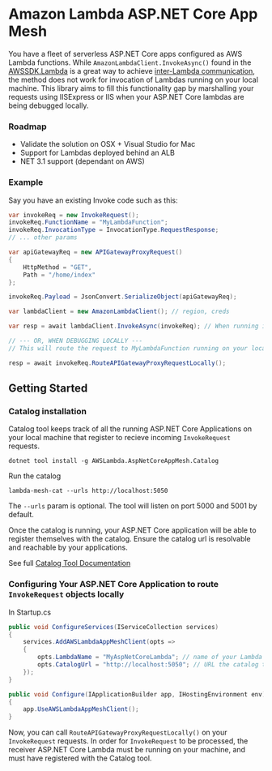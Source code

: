 # Amazon Lambda ASP.NET Core App Mesh

You have a fleet of serverless ASP.NET Core apps configured as AWS Lambda functions. While `AmazonLambdaClient.InvokeAsync()` found in the [AWSSDK.Lambda](https://docs.aws.amazon.com/sdkfornet/v3/apidocs/items/Lambda/MLambdaInvokeInvokeRequest.html) is a great way to achieve [inter-Lambda communication](https://docs.aws.amazon.com/lambda/latest/dg/lambda-invocation.html), the method does not work for invocation of Lambdas running on your local machine. This library aims to fill this functionality gap by marshalling your requests using IISExpress or IIS when your ASP.NET Core lambdas are being debugged locally.

### Roadmap
* Validate the solution on OSX + Visual Studio for Mac
* Support for Lambdas deployed behind an ALB
* NET 3.1 support (dependant on AWS)

### Example

Say you have an existing Invoke code such as this:

```csharp
var invokeReq = new InvokeRequest();
invokeReq.FunctionName = "MyLambdaFunction";
invokeReq.InvocationType = InvocationType.RequestResponse;
// ... other params

var apiGatewayReq = new APIGatewayProxyRequest()
{
    HttpMethod = "GET",
    Path = "/home/index"
};

invokeReq.Payload = JsonConvert.SerializeObject(apiGatewayReq);

var lambdaClient = new AmazonLambdaClient(); // region, creds

var resp = await lambdaClient.InvokeAsync(invokeReq); // When running in AWS environment

// --- OR, WHEN DEBUGGING LOCALLY ---
// This will route the request to MyLambdaFunction running on your local machine

resp = await invokeReq.RouteAPIGatewayProxyRequestLocally();
```
## Getting Started

### Catalog installation

Catalog tool keeps track of all the running ASP.NET Core Applications on your local machine that register to recieve incoming `InvokeRequest` requests.

```
dotnet tool install -g AWSLambda.AspNetCoreAppMesh.Catalog
```

Run the catalog

```
lambda-mesh-cat --urls http://localhost:5050
```

The `--urls` param is optional. The tool will listen on port 5000 and 5001 by default.

Once the catalog is running, your ASP.NET Core application will be able to register themselves with the catalog. Ensure the catalog url is resolvable and reachable by your applications.

See full [Catalog Tool Documentation](https://github.com/clearwaterstream/aws-lambda-aspdotnetcore-appmesh/tree/master/src/AWSLambda.AspNetCoreAppMesh.Catalog)

### Configuring Your ASP.NET Core Application to route `InvokeRequest` objects locally

In Startup.cs

```csharp
public void ConfigureServices(IServiceCollection services)
{
	services.AddAWSLambdaAppMeshClient(opts =>
	{
		opts.LambdaName = "MyAspNetCoreLambda"; // name of your Lambda function
		opts.CatalogUrl = "http://localhost:5050"; // URL the catalog tool (lambda-mesh-cat) is listening on
	});
}

public void Configure(IApplicationBuilder app, IHostingEnvironment env)
{
	app.UseAWSLambdaAppMeshClient();
}
```

Now, you can call `RouteAPIGatewayProxyRequestLocally()` on your `InvokeRequest` requests. In order for `InvokeRequest` to be processed, the receiver ASP.NET Core Lambda must be running on your machine, and must have registered with the Catalog tool.
